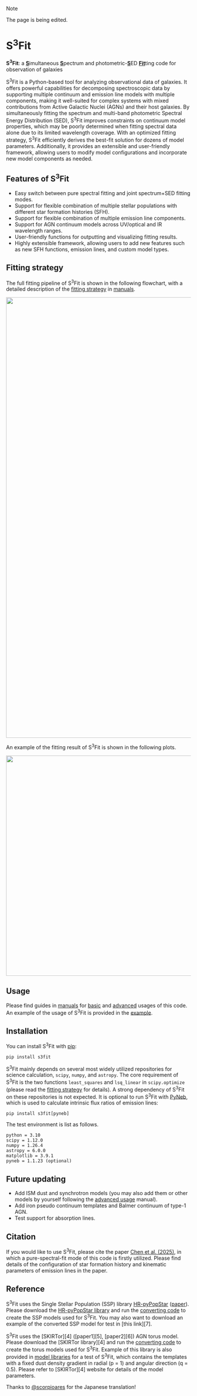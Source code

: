 > [!NOTE]
> The page is being edited. 

# S<sup>3</sup>Fit
**S<sup>3</sup>Fit**: a <ins>**S**</ins>imultaneous <ins>**S**</ins>pectrum and photometric-<ins>**S**</ins>ED <ins>**Fit**</ins>ting code for observation of galaxies

S<sup>3</sup>Fit is a Python-based tool for analyzing observational data of galaxies.
It offers powerful capabilities for decomposing spectroscopic data 
by supporting multiple continuum and emission line models with multiple components, 
making it well-suited for complex systems with mixed contributions 
from Active Galactic Nuclei (AGNs) and their host galaxies.
By simultaneously fitting the spectrum and multi-band photometric Spectral Energy Distribution (SED), 
S<sup>3</sup>Fit improves constraints on continuum model properties, 
which may be poorly determined when fitting spectral data alone due to its limited wavelength coverage.
With an optimized fitting strategy, 
S<sup>3</sup>Fit efficiently derives the best-fit solution for dozens of model parameters. 
Additionally, it provides an extensible and user-friendly framework, 
allowing users to modify model configurations and incorporate new model components as needed.

## Features of S<sup>3</sup>Fit
- Easy switch between pure spectral fitting and joint spectrum+SED fitting modes.
- Support for flexible combination of multiple stellar populations with different star formation histories (SFH). 
- Support for flexible combination of multiple emission line components.
- Support for AGN continuum models across UV/optical and IR wavelength ranges.
- User-friendly functions for outputting and visualizing fitting results.
- Highly extensible framework, allowing users to add new features such as new SFH functions, emission lines, and custom model types.

## Fitting strategy
The full fitting pipeline of S<sup>3</sup>Fit is shown in the following flowchart, 
with a detailed description of the [fitting strategy](https://github.com/xychcz/S3Fit/blob/main/manuals/fitting_strategy.md) in 
[manuals](https://github.com/xychcz/S3Fit/blob/main/manuals/). 
<p align="center"> <img src="https://github.com/user-attachments/assets/e84119ec-931c-49c8-8639-69217ff8bb38" width="1200">

An example of the fitting result of S<sup>3</sup>Fit is shown in the following plots. 
<p align="center"> <img src="https://github.com/user-attachments/assets/683f5837-d364-4a53-8113-a05d56f9ef5b" width="600">

## Usage
Please find guides in [manuals](https://github.com/xychcz/S3Fit/blob/main/manuals/) 
for [basic](https://github.com/xychcz/S3Fit/blob/main/manuals/basic_usage.md) 
and [advanced](https://github.com/xychcz/S3Fit/blob/main/manuals/advanced_usage.md) usages of this code. 
An example of the usage of S<sup>3</sup>Fit is provided in the 
[example](https://github.com/xychcz/S3Fit/blob/main/example/example.ipynb). 

## Installation

You can install S<sup>3</sup>Fit with [pip](https://pypi.org/project/s3fit/):
```
pip install s3fit
```
S<sup>3</sup>Fit mainly depends on several most widely utilized repositories for science calculation, `scipy`, `numpy`, and `astropy`. 
The core requirement of S<sup>3</sup>Fit is the two functions `least_squares` and `lsq_linear` in `scipy.optimize`
(please read the 
[fitting strategy](https://github.com/xychcz/S3Fit/blob/main/manuals/fitting_strategy.md) for details). 
A strong dependency of S<sup>3</sup>Fit on these repositories is not expected. 
It is optional to run S<sup>3</sup>Fit with [PyNeb](http://research.iac.es/proyecto/PyNeb/), 
which is used to calculate intrinsic flux ratios of emission lines:
```
pip install s3fit[pyneb]
```

The test environment is list as follows. 
```
python = 3.10
scipy = 1.12.0
numpy = 1.26.4
astropy = 6.0.0
matplotlib = 3.9.1
pyneb = 1.1.23 (optional)
```

## Future updating
- Add ISM dust and synchrotron models (you may also add them or other models by yourself following the
  [advanced usage](https://github.com/xychcz/S3Fit/blob/main/manuals/advanced_usage.md) manual).
- Add iron pseudo continuum templates and Balmer continuum of type-1 AGN.
- Test support for absorption lines. 

## Citation
If you would like to use S<sup>3</sup>Fit, please cite the paper [Chen et al. (2025)][1], in which a pure-spectral-fit mode of this code is firstly utilized. 
Please find details of the configuration of star formation history and kinematic parameters of emission lines in the paper. 

## Reference
S<sup>3</sup>Fit uses the Single Stellar Population (SSP) library [HR-pyPopStar][2] ([paper][3]). 
Please download the [HR-pyPopStar library][2] and run the 
[converting code](https://github.com/xychcz/S3Fit/blob/main/model_libraries/convert_popstar_ssp.py) 
to create the SSP models used for S<sup>3</sup>Fit. 
You may also want to download an example of the converted SSP model for test in [this link][7].

S<sup>3</sup>Fit uses the [SKIRTor][4] ([paper1][5], [paper2][6]) AGN torus model. 
Please download the [SKIRTor library][4] and run the 
[converting code](https://github.com/xychcz/S3Fit/blob/main/model_libraries/convert_skirtor_torus.py) 
to create the torus models used for S<sup>3</sup>Fit. 
Example of this library is also provided in 
[model libraries](https://github.com/xychcz/S3Fit/blob/main/model_libraries/) for a test of S<sup>3</sup>Fit, 
which contains the templates with a fixed dust density gradient in radial (p = 1) and angular direction (q = 0.5). 
Please refer to [SKIRTor][4] website for details of the model parameters. 

[1]: <https://iopscience.iop.org/article/10.3847/1538-4357/ad93ab>
[2]: <https://www.fractal-es.com/PopStar/>
[3]: <https://academic.oup.com/mnras/article/506/4/4781/6319511>

Thanks to [@scorpioares](https://github.com/scorpioares) for the Japanese translation!
